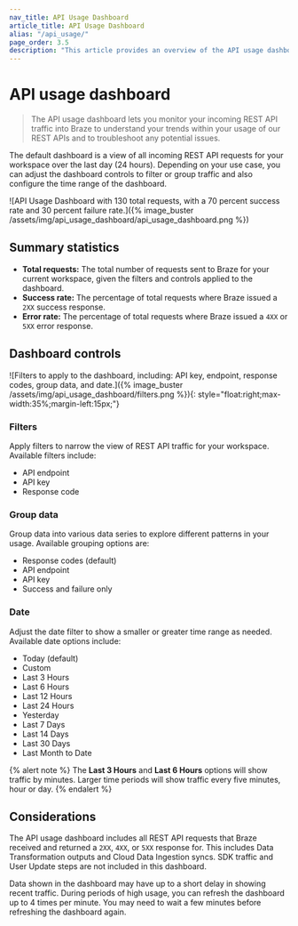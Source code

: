 ```yaml
---
nav_title: API Usage Dashboard
article_title: API Usage Dashboard
alias: "/api_usage/"
page_order: 3.5
description: "This article provides an overview of the API usage dashboard."
---
```


# API usage dashboard

> The API usage dashboard lets you monitor your incoming REST API traffic into Braze to understand your trends within your usage of our REST APIs and to troubleshoot any potential issues.

The default dashboard is a view of all incoming REST API requests for your workspace over the last day (24 hours). Depending on your use case, you can adjust the dashboard controls to filter or group traffic and also configure the time range of the dashboard.

![API Usage Dashboard with 130 total requests, with a 70 percent success rate and 30 percent failure rate.]({% image_buster /assets/img/api_usage_dashboard/api_usage_dashboard.png %})

## Summary statistics

- **Total requests:** The total number of requests sent to Braze for your current workspace, given the filters and controls applied to the dashboard.
- **Success rate:** The percentage of total requests where Braze issued a `2XX` success response.
- **Error rate:** The percentage of total requests where Braze issued a `4XX` or `5XX` error response.

## Dashboard controls

![Filters to apply to the dashboard, including: API key, endpoint, response codes, group data, and date.]({% image_buster /assets/img/api_usage_dashboard/filters.png %}){: style="float:right;max-width:35%;margin-left:15px;"}

### Filters

Apply filters to narrow the view of REST API traffic for your workspace. Available filters include:

- API endpoint
- API key
- Response code

### Group data

Group data into various data series to explore different patterns in your usage. Available grouping options are:

- Response codes (default)
- API endpoint
- API key
- Success and failure only

### Date

Adjust the date filter to show a smaller or greater time range as needed. Available date options include:

- Today (default)
- Custom
- Last 3 Hours
- Last 6 Hours
- Last 12 Hours
- Last 24 Hours
- Yesterday
- Last 7 Days
- Last 14 Days
- Last 30 Days
- Last Month to Date

{% alert note %}
The **Last 3 Hours** and **Last 6 Hours** options will show traffic by minutes. Larger time periods will show traffic every five minutes, hour or day.
{% endalert %}

## Considerations

The API usage dashboard includes all REST API requests that Braze received and returned a `2XX`, `4XX`, or `5XX` response for. This includes Data Transformation outputs and Cloud Data Ingestion syncs. SDK traffic and User Update steps are not included in this dashboard.

Data shown in the dashboard may have up to a short delay in showing recent traffic. During periods of high usage, you can refresh the dashboard up to 4 times per minute. You may need to wait a few minutes before refreshing the dashboard again.
